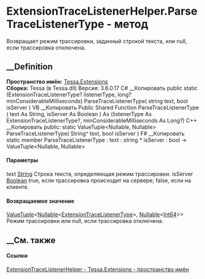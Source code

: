 # ExtensionTraceListenerHelper.ParseTraceListenerType - метод
Возвращает режим трассировки, заданный строкой текста, или null, если
трассировка отключена.
## __Definition
 **Пространство имён:** [Tessa.Extensions](N_Tessa_Extensions.htm)  
 **Сборка:** Tessa (в Tessa.dll) Версия: 3.6.0.17
C# __Копировать
     public static (ExtensionTraceListenerType? listenerType, long? minConsiderableMilliseconds) ParseTraceListenerType(
    	string text,
    	bool isServer
    )
VB __Копировать
     Public Shared Function ParseTraceListenerType ( 
    	text As String,
    	isServer As Boolean
    ) As (listenerType As ExtensionTraceListenerType?, minConsiderableMilliseconds As Long?)
C++ __Копировать
     public:
    static ValueTuple<Nullable<ExtensionTraceListenerType>, Nullable<long long>> ParseTraceListenerType(
    	String^ text, 
    	bool isServer
    )
F# __Копировать
     static member ParseTraceListenerType : 
            text : string * 
            isServer : bool -> ValueTuple<Nullable<ExtensionTraceListenerType>, Nullable<int64>> 
#### Параметры
text [String](https://learn.microsoft.com/dotnet/api/system.string)
    Строка текста, определяющая режим трассировки.
isServer [Boolean](https://learn.microsoft.com/dotnet/api/system.boolean)
    true, если трассировка происходит на сервере; false, если на клиенте. 
#### Возвращаемое значение
[ValueTuple](https://learn.microsoft.com/dotnet/api/system.valuetuple-2)<[Nullable](https://learn.microsoft.com/dotnet/api/system.nullable-1)<[ExtensionTraceListenerType](T_Tessa_Extensions_ExtensionTraceListenerType.htm)>,
[Nullable](https://learn.microsoft.com/dotnet/api/system.nullable-1)<[Int64](https://learn.microsoft.com/dotnet/api/system.int64)>>  
Режим трассировки или null, если трассировка отключена.
## __См. также
#### Ссылки
[ExtensionTraceListenerHelper -
](T_Tessa_Extensions_ExtensionTraceListenerHelper.htm)
[Tessa.Extensions - пространство имён](N_Tessa_Extensions.htm)
